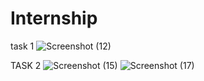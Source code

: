 # Internship
task 1
![Screenshot (12)](https://user-images.githubusercontent.com/84834787/119617802-ceef8780-be1f-11eb-91dc-8794a591920c.png)



TASK 2
![Screenshot (15)](https://user-images.githubusercontent.com/84834787/119794375-1dbb2100-bef5-11eb-8b9b-bfe543e73eb4.png)
![Screenshot (17)](https://user-images.githubusercontent.com/84834787/119794389-20b61180-bef5-11eb-901d-9431f9362afd.png)
